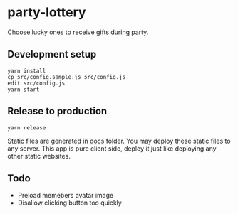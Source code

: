 # party-lottery

Choose lucky ones to receive gifts during party.


## Development setup

```
yarn install
cp src/config.sample.js src/config.js
edit src/config.js
yarn start
```


## Release to production

```
yarn release
```

Static files are generated in [docs](./docs) folder.
You may deploy these static files to any server.
This app is pure client side, deploy it just like deploying any other static websites.


## Todo

- Preload memebers avatar image
- Disallow clicking button too quickly
